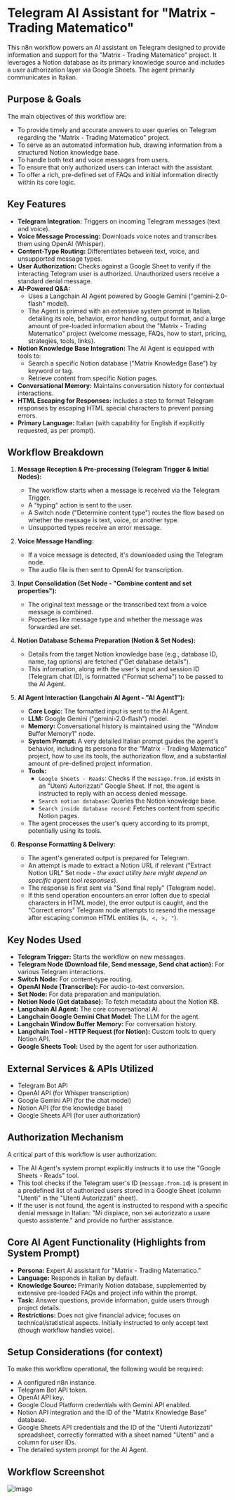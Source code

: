# Telegram AI Assistant for "Matrix - Trading Matematico"

This n8n workflow powers an AI assistant on Telegram designed to provide information and support for the "Matrix - Trading Matematico" project. It leverages a Notion database as its primary knowledge source and includes a user authorization layer via Google Sheets. The agent primarily communicates in Italian.

## Purpose & Goals

The main objectives of this workflow are:

* To provide timely and accurate answers to user queries on Telegram regarding the "Matrix - Trading Matematico" project.
* To serve as an automated information hub, drawing information from a structured Notion knowledge base.
* To handle both text and voice messages from users.
* To ensure that only authorized users can interact with the assistant.
* To offer a rich, pre-defined set of FAQs and initial information directly within its core logic.

## Key Features

* **Telegram Integration:** Triggers on incoming Telegram messages (text and voice).
* **Voice Message Processing:** Downloads voice notes and transcribes them using OpenAI (Whisper).
* **Content-Type Routing:** Differentiates between text, voice, and unsupported message types.
* **User Authorization:** Checks against a Google Sheet to verify if the interacting Telegram user is authorized. Unauthorized users receive a standard denial message.
* **AI-Powered Q&A:**
    * Uses a Langchain AI Agent powered by Google Gemini ("gemini-2.0-flash" model).
    * The Agent is primed with an extensive system prompt in Italian, detailing its role, behavior, error handling, output format, and a large amount of pre-loaded information about the "Matrix - Trading Matematico" project (welcome message, FAQs, how to start, pricing, strategies, tools, links).
* **Notion Knowledge Base Integration:** The AI Agent is equipped with tools to:
    * Search a specific Notion database ("Matrix Knowledge Base") by keyword or tag.
    * Retrieve content from specific Notion pages.
* **Conversational Memory:** Maintains conversation history for contextual interactions.
* **HTML Escaping for Responses:** Includes a step to format Telegram responses by escaping HTML special characters to prevent parsing errors.
* **Primary Language:** Italian (with capability for English if explicitly requested, as per prompt).

## Workflow Breakdown

1.  **Message Reception & Pre-processing (Telegram Trigger & Initial Nodes):**
    * The workflow starts when a message is received via the Telegram Trigger.
    * A "typing" action is sent to the user.
    * A Switch node ("Determine content type") routes the flow based on whether the message is text, voice, or another type.
    * Unsupported types receive an error message.

2.  **Voice Message Handling:**
    * If a voice message is detected, it's downloaded using the Telegram node.
    * The audio file is then sent to OpenAI for transcription.

3.  **Input Consolidation (Set Node - "Combine content and set properties"):**
    * The original text message or the transcribed text from a voice message is combined.
    * Properties like message type and whether the message was forwarded are set.

4.  **Notion Database Schema Preparation (Notion & Set Nodes):**
    * Details from the target Notion knowledge base (e.g., database ID, name, tag options) are fetched ("Get database details").
    * This information, along with the user's input and session ID (Telegram chat ID), is formatted ("Format schema") to be passed to the AI Agent.

5.  **AI Agent Interaction (Langchain AI Agent - "AI Agent1"):**
    * **Core Logic:** The formatted input is sent to the AI Agent.
    * **LLM:** Google Gemini ("gemini-2.0-flash") model.
    * **Memory:** Conversational history is maintained using the "Window Buffer Memory1" node.
    * **System Prompt:** A very detailed Italian prompt guides the agent's behavior, including its persona for the "Matrix - Trading Matematico" project, how to use its tools, the authorization flow, and a substantial amount of pre-defined project information.
    * **Tools:**
        * `Google Sheets - Reads`: Checks if the `message.from.id` exists in an "Utenti Autorizzati" Google Sheet. If not, the agent is instructed to reply with an access denied message.
        * `Search notion database`: Queries the Notion knowledge base.
        * `Search inside database record`: Fetches content from specific Notion pages.
    * The agent processes the user's query according to its prompt, potentially using its tools.

6.  **Response Formatting & Delivery:**
    * The agent's generated output is prepared for Telegram.
    * An attempt is made to extract a Notion URL if relevant ("Extract Notion URL" Set node - *the exact utility here might depend on specific agent tool responses*).
    * The response is first sent via "Send final reply" (Telegram node).
    * If this send operation encounters an error (often due to special characters in HTML mode), the error output is caught, and the "Correct errors" Telegram node attempts to resend the message after escaping common HTML entities (`&, <, >, "`).

## Key Nodes Used

* **Telegram Trigger:** Starts the workflow on new messages.
* **Telegram Node (Download file, Send message, Send chat action):** For various Telegram interactions.
* **Switch Node:** For content-type routing.
* **OpenAI Node (Transcribe):** For audio-to-text conversion.
* **Set Node:** For data preparation and manipulation.
* **Notion Node (Get database):** To fetch metadata about the Notion KB.
* **Langchain AI Agent:** The core conversational AI.
* **Langchain Google Gemini Chat Model:** The LLM for the agent.
* **Langchain Window Buffer Memory:** For conversation history.
* **Langchain Tool - HTTP Request (for Notion):** Custom tools to query Notion API.
* **Google Sheets Tool:** Used by the agent for user authorization.

## External Services & APIs Utilized

* Telegram Bot API
* OpenAI API (for Whisper transcription)
* Google Gemini API (for the chat model)
* Notion API (for the knowledge base)
* Google Sheets API (for user authorization)

## Authorization Mechanism

A critical part of this workflow is user authorization:
* The AI Agent's system prompt explicitly instructs it to use the "Google Sheets - Reads" tool.
* This tool checks if the Telegram user's ID (`message.from.id`) is present in a predefined list of authorized users stored in a Google Sheet (column "Utenti" in the "Utenti Autorizzati" sheet).
* If the user is not found, the agent is instructed to respond with a specific denial message in Italian: "Mi dispiace, non sei autorizzato a usare questo assistente." and provide no further assistance.

## Core AI Agent Functionality (Highlights from System Prompt)

* **Persona:** Expert AI assistant for "Matrix - Trading Matematico."
* **Language:** Responds in Italian by default.
* **Knowledge Source:** Primarily Notion database, supplemented by extensive pre-loaded FAQs and project info within the prompt.
* **Task:** Answer questions, provide information, guide users through project details.
* **Restrictions:** Does not give financial advice; focuses on technical/statistical aspects. Initially instructed to only accept text (though workflow handles voice).

## Setup Considerations (for context)

To make this workflow operational, the following would be required:

* A configured n8n instance.
* Telegram Bot API token.
* OpenAI API key.
* Google Cloud Platform credentials with Gemini API enabled.
* Notion API integration and the ID of the "Matrix Knowledge Base" database.
* Google Sheets API credentials and the ID of the "Utenti Autorizzati" spreadsheet, correctly formatted with a sheet named "Utenti" and a column for user IDs.
* The detailed system prompt for the AI Agent.

## Workflow Screenshot
![Image](https://github.com/user-attachments/assets/53b1fbf8-cee3-41c8-aa5c-f0ac4df31c0b)
